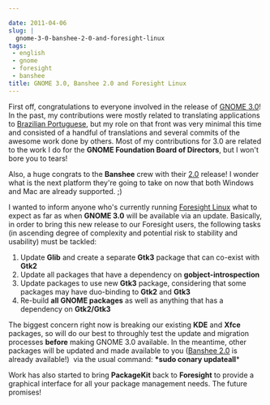 ```yaml
---

date: 2011-04-06
slug: |
  gnome-3-0-banshee-2-0-and-foresight-linux
tags:
 - english
 - gnome
 - foresight
 - banshee
title: GNOME 3.0, Banshee 2.0 and Foresight Linux
---
```


First off, congratulations to everyone involved in the release of [GNOME
3.0](http://www.gnome.org/news/2011/04/gnome-3-0-has-arrived/)! In the
past, my contributions were mostly related to translating applications
to [Brazilian Portuguese](http://l10n.gnome.org/languages/pt_BR/), but
my role on that front was very minimal this time and consisted of a
handful of translations and several commits of the awesome work done by
others. Most of my contributions for 3.0 are related to the work I do
for the **GNOME Foundation Board of Directors**, but I won't bore you to
tears!

Also, a huge congrats to the **Banshee** crew with their
[2.0](http://gburt.blogspot.com/2011/04/banshee-20-is-here.html)
release! I wonder what is the next platform they're going to take on now
that both Windows and Mac are already supported. ;)

I wanted to inform anyone who's currently running [Foresight
Linux](http://www.foresightlinux.org) what to expect as far as when
**GNOME 3.0** will be available via an update. Basically, in order to
bring this new release to our Foresight users, the following tasks (in
ascending degree of complexity and potential risk to stability and
usability) must be tackled:

1.  Update **Glib** and create a separate **Gtk3** package that can
    co-exist with **Gtk2**
2.  Update all packages that have a dependency on
    **gobject-introspection**
3.  Update packages to use new **Gtk3** package, considering that some
    packages may have duo-binding to **Gtk2** and **Gtk3**
4.  Re-build **all GNOME packages** as well as anything that has a
    dependency on **Gtk2/Gtk3**

The biggest concern right now is breaking our existing **KDE** and
**Xfce** packages, so will do our best to throughly test the update and
migration processes **before** making GNOME 3.0 available. In the
meantime, other packages will be updated and made available to you
([Banshee
2.0](http://gburt.blogspot.com/2011/04/banshee-20-is-here.html) is
already available!)  via the usual command: **\*sudo conary
updateall**\*

Work has also started to bring **PackageKit** back to **Foresight** to
provide a graphical interface for all your package management needs. The
future promises!
